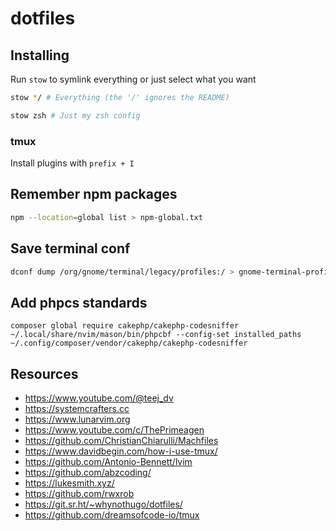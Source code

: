 # dotfiles

## Installing

Run `stow` to symlink everything or just select what you want

```sh
stow */ # Everything (the '/' ignores the README)
```

```sh
stow zsh # Just my zsh config
```

### tmux

Install plugins with `prefix + I`

## Remember npm packages

```sh
npm --location=global list > npm-global.txt
```

## Save terminal conf

```sh
dconf dump /org/gnome/terminal/legacy/profiles:/ > gnome-terminal-profiles.dconf
```

## Add phpcs standards

```
composer global require cakephp/cakephp-codesniffer
~/.local/share/nvim/mason/bin/phpcbf --config-set installed_paths ~/.config/composer/vendor/cakephp/cakephp-codesniffer
```

## Resources

- <https://www.youtube.com/@teej_dv>
- <https://systemcrafters.cc>
- <https://www.lunarvim.org>
- <https://www.youtube.com/c/ThePrimeagen>
- <https://github.com/ChristianChiarulli/Machfiles>
- <https://www.davidbegin.com/how-i-use-tmux/>
- <https://github.com/Antonio-Bennett/lvim>
- <https://github.com/abzcoding/>
- <https://lukesmith.xyz/>
- <https://github.com/rwxrob>
- <https://git.sr.ht/~whynothugo/dotfiles/>
- <https://github.com/dreamsofcode-io/tmux>
